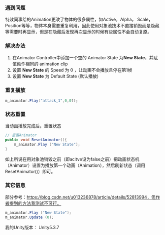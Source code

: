 ### 遇到问题

特效同事给的Animation更改了物体的很多属性，如Active，Alpha， Scale，Position等等，物体本身需要重复利用，因此使用对象池技术不直接销毁而是隐藏等需要时再显示，但是在隐藏后发现再次显示的时候有些属性不会自动复原。

### 解决办法

1. 在Animator Controller中添加一个空的 Animator State 为**New State**，并赋值动作相同的 animation clip 
2. 设置 **New State** 的 Speed 为 0 ，让动画不会播放且停在第1帧
3. 设置  **New State** 为 Default State (默认播放)



### 重复播放

```csharp
m_animator.Play("attack_1",0,0f);
```

### 状态重置

当动画播放完成后，重置状态

```csharp
// 重置Animator
public void ResetAnimator(){
	m_animator.Play ("New State");
}
```

如上所说在用对象池销毁之前（即acitve设为false之前）把动画状态机（Animator）设置为播放第一个动画（Animation），然后刷新状态（调用ResetAnimator()）即可。



### 其它信息

部分参考：https://blog.csdn.net/u013236878/article/details/52813994，但作者提到的方法我测试不可行。

```c#
m_animator.Play ("New State");
m_animator.Update (0);
```

我的Unity版本： Unity5.3.7